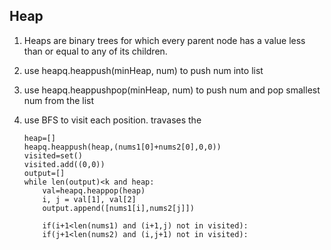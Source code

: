 ## Heap

1. Heaps are binary trees for which every parent node has a value less than or equal to any of its children.

1. use heapq.heappush(minHeap, num) to push num into list
1. use heapq.heappushpop(minHeap, num) to push num and pop smallest num from the list

1. use BFS to visit each position. travases the 
	```
	heap=[]
	heapq.heappush(heap,(nums1[0]+nums2[0],0,0))
	visited=set()
	visited.add((0,0))
	output=[]
	while len(output)<k and heap:
		val=heapq.heappop(heap)
		i, j = val[1], val[2]
		output.append([nums1[i],nums2[j]])

		if(i+1<len(nums1) and (i+1,j) not in visited):
		if(j+1<len(nums2) and (i,j+1) not in visited):
	```